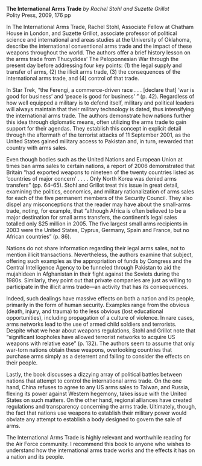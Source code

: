 **The International Arms Trade** 
_by Rachel Stohl and Suzette Grillot_   
Polity Press, 2009, 176 pp  

In The International Arms Trade, Rachel Stohl, Associate Fellow at Chatham House in London, and Suzette Grillot, associate professor of political science and international and areas studies at the University of Oklahoma, describe the international conventional arms trade and the impact of these weapons throughout the world. The authors offer a brief history lesson on the arms trade from Thucydides’ The Peloponnesian War through the present day before addressing four key points: (1) the legal supply and transfer of arms, (2) the illicit arms trade, (3) the consequences of the international arms trade, and (4) control of that trade.

In Star Trek, “the Ferengi, a commerce-driven race . . . [declare that] ‘war is good for business’ and ‘peace is good for business’ ” (p. 42). Regardless of how well equipped a military is to defend itself, military and political leaders will always maintain that their military technology is dated, thus intensifying the international arms trade. The authors demonstrate how nations further this idea through diplomatic means, often utilizing the arms trade to gain support for their agendas. They establish this concept in explicit detail through the aftermath of the terrorist attacks of 11 September 2001, as the United States gained military access to Pakistan and, in turn, rewarded that country with arms sales.

Even though bodies such as the United Nations and European Union at times ban arms sales to certain nations, a report of 2006 demonstrated that Britain “had exported weapons to nineteen of the twenty countries listed as ‘countries of major concern’ . . . . Only North Korea was denied arms transfers” (pp. 64–65). Stohl and Grillot treat this issue in great detail, examining the politics, economics, and military rationalization of arms sales for each of the five permanent members of the Security Council. They also dispel any misconceptions that the reader may have about the small-arms trade, noting, for example, that “although Africa is often believed to be a major destination for small arms transfers, the continent’s legal sales totalled only $25 million in 2005. The five largest small arms recipients in 2003 were the United States, Cyprus, Germany, Spain and France, but no African countries” (p. 86).

Nations do not share information regarding their legal arms sales, not to mention illicit transactions. Nevertheless, the authors examine that subject, offering such examples as the appropriation of funds by Congress and the Central Intelligence Agency to be funneled through Pakistan to aid the mujahideen in Afghanistan in their fight against the Soviets during the 1980s. Similarly, they point out that private companies are just as willing to participate in the illicit arms trade—an activity that has its consequences.

Indeed, such dealings have massive effects on both a nation and its people, primarily in the form of human security. Examples range from the obvious (death, injury, and trauma) to the less obvious (lost educational opportunities), including propagation of a culture of violence. In rare cases, arms networks lead to the use of armed child soldiers and terrorists. Despite what we hear about weapons regulations, Stohl and Grillot note that “significant loopholes have allowed terrorist networks to acquire US weapons with relative ease” (p. 132). The authors seem to assume that only war-torn nations obtain these weapons, overlooking countries that purchase arms simply as a deterrent and failing to consider the effects on their people.

Lastly, the book discusses a dizzying array of political battles between nations that attempt to control the international arms trade. On the one hand, China refuses to agree to any US arms sales to Taiwan, and Russia, flexing its power against Western hegemony, takes issue with the United States on such matters. On the other hand, regional alliances have created regulations and transparency concerning the arms trade. Ultimately, though, the fact that nations use weapons to establish their military power would obviate any attempt to establish a body designed to govern the sale of arms.

The International Arms Trade is highly relevant and worthwhile reading for the Air Force community. I recommend this book to anyone who wishes to understand how the international arms trade works and the effects it has on a nation and its people.